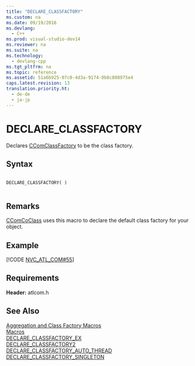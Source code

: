 ```yaml
---
title: "DECLARE_CLASSFACTORY"
ms.custom: na
ms.date: 09/19/2016
ms.devlang: 
  - C++
ms.prod: visual-studio-dev14
ms.reviewer: na
ms.suite: na
ms.technology: 
  - devlang-cpp
ms.tgt_pltfrm: na
ms.topic: reference
ms.assetid: 51a6b925-07c0-4d3a-9174-0b8c808975e4
caps.latest.revision: 13
translation.priority.ht: 
  - de-de
  - ja-jp
---
```

# DECLARE_CLASSFACTORY
Declares [CComClassFactory](../vs140/CComClassFactory-Class.md) to be the class factory.  
  
## Syntax  
  
```  
  
DECLARE_CLASSFACTORY( )  
  
```  
  
## Remarks  
 [CComCoClass](../vs140/CComCoClass-Class.md) uses this macro to declare the default class factory for your object.  
  
## Example  
 [!CODE [NVC_ATL_COM#55](../CodeSnippet/VS_Snippets_Cpp/NVC_ATL_COM#55)]  
  
## Requirements  
 **Header:** atlcom.h  
  
## See Also  
 [Aggregation and Class Factory Macros](../vs140/Aggregation-and-Class-Factory-Macros.md)   
 [Macros](../vs140/ATL-Macros.md)   
 [DECLARE_CLASSFACTORY_EX](../vs140/DECLARE_CLASSFACTORY_EX.md)   
 [DECLARE_CLASSFACTORY2](../vs140/DECLARE_CLASSFACTORY2.md)   
 [DECLARE_CLASSFACTORY_AUTO_THREAD](../vs140/DECLARE_CLASSFACTORY_AUTO_THREAD.md)   
 [DECLARE_CLASSFACTORY_SINGLETON](../vs140/DECLARE_CLASSFACTORY_SINGLETON.md)